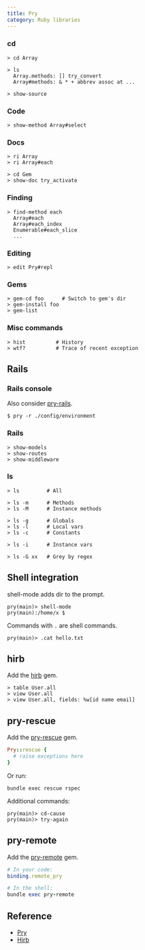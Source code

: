 ```yaml
---
title: Pry
category: Ruby libraries
---
```


### cd

```
> cd Array
```

```nohighlight
> ls
  Array.methods: [] try_convert
  Array#methods: & * + abbrev assoc at ...
```

```
> show-source
```

### Code

```nohighlight
> show-method Array#select
```

### Docs

```nohighlight
> ri Array
> ri Array#each

> cd Gem
> show-doc try_activate
```

### Finding

```nohighlight
> find-method each
  Array#each
  Array#each_index
  Enumerable#each_slice
  ...
```

### Editing

    > edit Pry#repl

### Gems

    > gem-cd foo      # Switch to gem's dir
    > gem-install foo
    > gem-list

### Misc commands

    > hist          # History
    > wtf?          # Trace of recent exception

## Rails

### Rails console

Also consider [pry-rails](https://rubygems.org/gems/pry-rails).

    $ pry -r ./config/environment

### Rails

    > show-models
    > show-routes
    > show-middleware

### ls

    > ls         # All

    > ls -m      # Methods
    > ls -M      # Instance methods

    > ls -g      # Globals
    > ls -l      # Local vars
    > ls -c      # Constants

    > ls -i      # Instance vars

    > ls -G xx   # Grey by regex

## Shell integration

shell-mode adds dir to the prompt.

    pry(main)> shell-mode
    pry(main):/home/x $

Commands with `.` are shell commands.

    pry(main)> .cat hello.txt

## hirb
Add the [hirb](https://rubygems.org/gems/hirb) gem.

    > table User.all
    > view User.all
    > view User.all, fields: %w[id name email]

## pry-rescue
Add the [pry-rescue](https://github.com/ConradIrwin/pry-rescue) gem.

```rb
Pry::rescue {
  # raise exceptions here
}
```

Or run:

```
bundle exec rescue rspec
```

Additional commands:

```
pry(main)> cd-cause
pry(main)> try-again
```

## pry-remote
Add the [pry-remote](https://github.com/Mon-Ouie/pry-remote) gem.

```rb
# In your code:
binding.remote_pry

# In the shell:
bundle exec pry-remote
```

## Reference

 * [Pry](https://github.com/pry/pry)
 * [Hirb](https://github.com/cldwalker/hirb)
